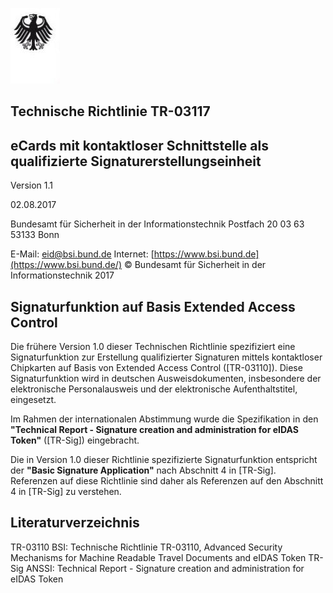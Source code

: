 ![](_page_0_Picture_0.jpeg)

## Technische Richtlinie TR-03117

## eCards mit kontaktloser Schnittstelle als qualifizierte Signaturerstellungseinheit

Version 1.1

02.08.2017

Bundesamt für Sicherheit in der Informationstechnik Postfach 20 03 63 53133 Bonn

E-Mail: [eid@bsi.bund.de](mailto:eid@bsi.bund.de) Internet: [https://www.bsi.bund.de](https://www.bsi.bund.de/) © Bundesamt für Sicherheit in der Informationstechnik 2017

## Signaturfunktion auf Basis Extended Access Control

Die frühere Version 1.0 dieser Technischen Richtlinie spezifiziert eine Signaturfunktion zur Erstellung qualifizierter Signaturen mittels kontaktloser Chipkarten auf Basis von Extended Access Control ([TR-03110]). Diese Signaturfunktion wird in deutschen Ausweisdokumenten, insbesondere der elektronische Personalausweis und der elektronische Aufenthaltstitel, eingesetzt.

Im Rahmen der internationalen Abstimmung wurde die Spezifikation in den **"Technical Report - Signature creation and administration for eIDAS Token"** ([TR-Sig]) eingebracht.

Die in Version 1.0 dieser Richtlinie spezifizierte Signaturfunktion entspricht der **"Basic Signature Application"** nach Abschnitt 4 in [TR-Sig]. Referenzen auf diese Richtlinie sind daher als Referenzen auf den Abschnitt 4 in [TR-Sig] zu verstehen.

## Literaturverzeichnis

TR-03110 BSI: Technische Richtlinie TR-03110, Advanced Security Mechanisms for Machine Readable Travel Documents and eIDAS Token TR-Sig ANSSI: Technical Report - Signature creation and administration for eIDAS Token